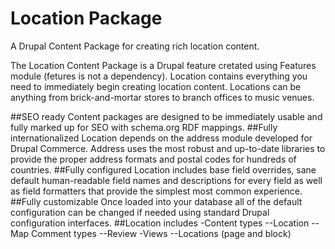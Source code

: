 # Location Package
A Drupal Content Package for creating rich location content.

The Location Content Package is a Drupal feature cretated using Features module (fetures is not a dependency). Location contains everything you need to immediately begin creating location content. Locations can be anything from brick-and-mortar stores to branch offices to music venues.

##SEO ready
Content packages are designed to be immediately usable and fully marked up for SEO with schema.org RDF mappings. 
##Fully internationalized
Location depends on the address module developed for Drupal Commerce. Address uses the most robust and up-to-date libraries to provide the proper address formats and postal codes for hundreds of countries.
##Fully configured
Location includes base field overrides, sane default human-readable field names and descriptions for every field as well as field formatters that provide the simplest most common experience. 
##Fully customizable
Once loaded into your database all of the default configuration can be changed if needed using standard Drupal configuration interfaces.
##Location includes 
-Content types
--Location
--Map
Comment types
--Review
-Views
--Locations (page and block)



